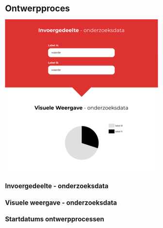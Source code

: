 # Ontwerpproces

![Uitleg van 2 ontwerpflows](content/explanatory.png)

## Invoergedeelte - onderzoeksdata

## Visuele weergave - onderzoeksdata

## Startdatums ontwerpprocessen

